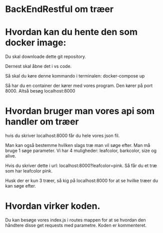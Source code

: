 # BackEndRestful om træer

# Hvordan kan du hente den som docker image:
Du skal downloade dette git repository.

Dernest skal åbne det i vs code.

Så skal du køre denne kommando i terminalen: docker-compose up

Så har du en container der kører med vores program. Den kører på port 8000. Altså besøg localhost:8000


# Hvordan bruger man vores api som handler om træer
hvis du skriver localhost:8000 får du hele vores json fil.

Man kan også bestemme hvilken slags træ man vil søge efter. Man må bruge 1 søge parameter.
Vi har 4 muligheder: leafcolor, barkcolor, size og alive.

Hvis du skriver dette i url: localhost:8000?leafcolor=pink.  Så får du et træ som har leafcolor pink.

Husk der er kun 3 træer, så kig på localhost:8000 for at se hvilke træer du kan søge efter. 

# Hvordan virker koden.
Du kan besøge vores index.js i routes mappen for at se hvordan den håndtere disse get requests med parametre. Koden er kommenteret.
